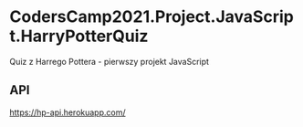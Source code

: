 # CodersCamp2021.Project.JavaScript.HarryPotterQuiz
Quiz z Harrego Pottera - pierwszy projekt JavaScript 

## API
https://hp-api.herokuapp.com/

